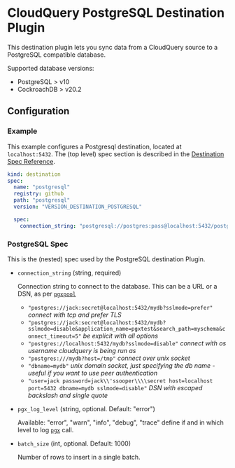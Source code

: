 # CloudQuery PostgreSQL Destination Plugin

This destination plugin lets you sync data from a CloudQuery source to a PostgreSQL compatible database.

Supported database versions:

- PostgreSQL > v10
- CockroachDB > v20.2

## Configuration

### Example

This example configures a Postgresql destination, located at `localhost:5432`. The (top level) spec section is described in the [Destination Spec Reference](/docs/reference/destination-spec).

```yaml
kind: destination
spec:
  name: "postgresql"
  registry: github
  path: "postgresql"
  version: "VERSION_DESTINATION_POSTGRESQL"

  spec:
    connection_string: "postgresql://postgres:pass@localhost:5432/postgres?sslmode=disable"
```

### PostgreSQL Spec

This is the (nested) spec used by the PostgreSQL destination Plugin.

- `connection_string` (string, required)

  Connection string to connect to the database. This can be a URL or a DSN, as per [`pgxpool`](https://pkg.go.dev/github.com/jackc/pgx/v4/pgxpool#ParseConfig)

  - `"postgres://jack:secret@localhost:5432/mydb?sslmode=prefer"` _connect with tcp and prefer TLS_
  - `"postgres://jack:secret@localhost:5432/mydb?sslmode=disable&application_name=pgxtest&search_path=myschema&connect_timeout=5"` _be explicit with all options_
  - `"postgres://localhost:5432/mydb?sslmode=disable"` _connect with os username cloudquery is being run as_
  - `"postgres:///mydb?host=/tmp"` _connect over unix socket_
  - `"dbname=mydb"` _unix domain socket, just specifying the db name - useful if you want to use peer authentication_
  - `"user=jack password=jack\\'ssooper\\\\secret host=localhost port=5432 dbname=mydb sslmode=disable"` _DSN with escaped backslash and single quote_

- `pgx_log_level` (string, optional. Default: "error")

  Available: "error", "warn", "info", "debug", "trace"
  define if and in which level to log [`pgx`](https://github.com/jackc/pgx) call.

- `batch_size` (int, optional. Default: 1000)

  Number of rows to insert in a single batch.
